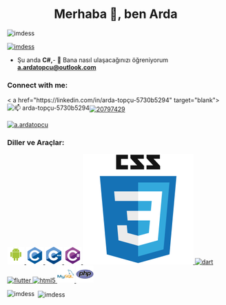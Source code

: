 <h1 align="center">Merhaba 👋, ben Arda</h1><p align="left"> <img src="https://komarev.com/ghpvc/?username=imdess&label=Profile%20views&color=0e75b6&style=flat" alt="imdess" /> </p><p align="left"> <a href="https://github.com/ryo-ma/github-profile-trophy"><img src="https://github-profile-trophy.vercel.app/?username=imdess" alt="imdess" /></a> </p>




- Şu anda **C#,**- 🌱 Bana nasıl ulaşacağınızı öğreniyorum **a.ardatopcu@outlook.com**



<h3 align="left">Connect with me:</h3><p align="left">
<
a href="https://linkedin.com/in/arda-topçu-5730b5294" target="blank"><img align="center" src="https://raw.githubusercontent.com/rahuldkjain/github-profile-readme-generator/master/src/images/icons/Social/linked-in-alt.svg" alt=" 📫 arda-topçu-5730b5294" height="30" width="40" /></a><a href="https://stackoverflow.com/users/20797429" target="blank"><img align="center" src="https://raw.githubusercontent.com/rahuldkjain/github-profile-readme-generator/master/src/images/icons/Social/stack-overflow.svg" alt="20797429" height="30" width="40" /></a>

<a href="https://instagram.com/a.ardatopcu" target="blank"><img align="center" src="https://raw.githubusercontent.com/rahuldkjain/github-profile-readme-generator/master/src/images/icons/Social/instagram.svg" alt="a.ardatopcu" height="30" width="40" /></a></p><h3 align="left">Diller ve Araçlar:</h3>



<p align="left"> <a href="https://developer.android.com" target="_blank" rel="noreferrer"> <img src="https://raw.githubusercontent.com/devicons/devicon/master/icons/android/android-original-wordmark.svg" alt="android" width="40" height="40"/> </a> <a href="https://www.cprogramming.com/" target="_blank" rel="noreferrer"> <img src="https://raw.githubusercontent.com/devicons/devicon/master/icons/c/c-original.svg" alt="c" width="40" height="40"/> </a> <a href="https://www.w3schools.com/cpp/" target="_blank" rel="noreferrer"> <img src="https://raw.githubusercontent.com/devicons/devicon/master/icons/cplusplus/cplusplus-original.svg" alt="cplusplus" width="40" height="40"/> </a> <a href="https://www.w3schools.com/cs/" target="_blank" rel="noreferrer"> <img src="https://raw.githubusercontent.com/devicons/devicon/master/icons/csharp/csharp-original.svg" alt="csharp" width="40" height="40"/> </a> <a href="https://www.w3schools.com/css/" target="_blank" rel="noreferrer"> <img src="https://raw.githubusercontent.com/devicons/devicon/master/icons/css3/css3-original-wordmark.svg" alt="css3" genişlik="40" yükseklik="40"/> </a> <a href="https://dart.dev" target="_blank" rel="noreferrer"> <img src="https://www.vectorlogo.zone/logos/dartlang/dartlang-icon.svg" alt="dart" width="40" height="40"/> </a> <a href="https://flutter.dev" target="_blank" rel="noreferrer"> <img src="https://www.vectorlogo.zone/logos/flutterio/flutterio-icon.svg" alt="flutter" width="40" height="40"/> </a> <a href="https://www.w3.org/html/" target="_blank" rel="noreferrer"> <img src="https://raw.githubusercontent.com/devicons/devicon/master/icons/html5/html5-orijinal-kelime işareti.svg" alt="html5" genişlik="40" yükseklik="40"/> </a> <a href="https://www.mysql.com/" target="_blank" rel="noreferrer"> <img src="https://raw.githubusercontent.com/devicons/devicon/master/icons/mysql/mysql-original-wordmark.svg" alt="mysql" width="40" height="40"/> </a> <a href="https://www.php.net" target="_blank" rel="noreferrer"> <img src="https://raw.githubusercontent.com/devicons/devicon/master/icons/php/php-original.svg" alt="php" width="40" height="40"/> </a> </p>

<p><img align="left" src="https://github-readme-stats.vercel.app/api/top-langs?username=imdess&show_icons=true&locale=en&layout=compact" alt="imdess" /></p><p>

&nbsp; <img align="center" src="https://github-readme-stats.vercel.app/api?username=imdess&show_icons=true&locale=en" alt="imdess" /></p>
